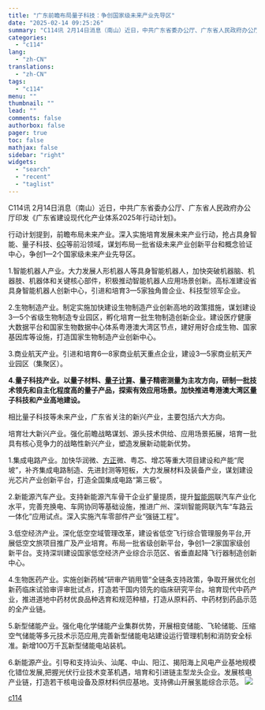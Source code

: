```yaml
---
title: "广东前瞻布局量子科技：争创国家级未来产业先导区"
date: "2025-02-14 09:25:26"
summary: "C114讯 2月14日消息（南山）近日，中共广东省委办公厅、广东省人民政府办公厅印发《广东省建设..."
categories:
  - "c114"
lang:
  - "zh-CN"
translations:
  - "zh-CN"
tags:
  - "c114"
menu: ""
thumbnail: ""
lead: ""
comments: false
authorbox: false
pager: true
toc: false
mathjax: false
sidebar: "right"
widgets:
  - "search"
  - "recent"
  - "taglist"
---
```


C114讯 2月14日消息（南山）近日，中共广东省委办公厅、广东省人民政府办公厅印发《广东省建设现代化产业体系2025年行动计划》。

行动计划提到，前瞻布局未来产业。深入实施培育发展未来产业行动，抢占具身智能、量子科技、[6G](https://www.c114.com.cn/keyword/default.asp?key=6G)等前沿领域，谋划布局一批省级未来产业创新平台和概念验证中心，争创1—2个国家级未来产业先导区。

1.智能机器人产业。大力发展人形机器人等具身智能机器人，加快突破机器脑、机器肢、机器体和关键核心部件，积极推动智能机器人应用场景创新。高标准建设省具身智能机器人创新中心，引进和培育3—5家独角兽企业、科技型领军企业。

2.生物制造产业。制定实施加快建设生物制造产业创新高地的政策措施，谋划建设3—5个省级生物制造专业园区，孵化培育一批生物制造创新企业。建设医疗健康大数据平台和国家生物数据中心体系粤港澳大湾区节点，建好用好合成生物、国家基因库等设施，打造国家生物制造产业创新中心。

3.商业航天产业。引进和培育6—8家商业航天重点企业，建设3—5家商业航天产业园区（集聚区）。

**4.量子科技产业。以量子材料、[量子计算](https://www.c114.com.cn/keyword/default.asp?key=%C1%BF%D7%D3%BC%C6%CB%E3)、量子精密测量为主攻方向，研制一批技术领先和自主化程度高的量子产品，探索有效应用场景。加快推进粤港澳大湾区量子科技和产业高地建设。**

相比量子科技等未来产业，广东省关注的新兴产业，主要包括六大方向。

培育壮大新兴产业。强化前瞻战略谋划、源头技术供给、应用场景拓展，培育一批具有核心竞争力的战略性新兴产业，塑造发展新动能新优势。

1.集成电路产业。加快华润微、[方正](https://www.c114.com.cn/keyword/default.asp?key=%B7%BD%D5%FD)微、粤芯、增芯等重大项目建设和产能“爬坡”，补齐集成电路制造、先进封测等短板，大力发展材料及装备产业，谋划建设光芯片产业创新平台，打造全国集成电路“第三极”。

2.新能源汽车产业。支持新能源汽车骨干企业扩量提质，提升[智能网](https://www.c114.com.cn/keyword/default.asp?key=%D6%C7%C4%DC%CD%F8)联汽车产业化水平，完善充换电、车网协同等基础设施，推进广州、深圳智能网联汽车“车路云一体化”应用试点。深入实施汽车零部件产业“强链工程”。

3.低空经济产业。深化低空空域管理改革，建设省低空飞行综合管理服务平台,开展低空文旅项目推广及产业培育。布局一批省级创新平台，争创1—2家国家级创新平台。支持深圳建设国家低空经济产业综合示范区、省垂直起降飞行器制造创新中心。

4.生物医药产业。实施创新药械“研审产销用管”全链条支持政策，争取开展优化创新药临床试验审评审批试点，打造若干国内领先的临床研究平台。培育现代中药产业，推进道地中药材优良品种选育和规范种植，打造从原料药、中药材到药品示范的全产业链。

5.新型储能产业。强化电化学储能产业集群优势，开展相变储能、飞轮储能、压缩空气储能等多元技术示范应用,完善新型储能电站建设运行管理机制和消防安全标准。新增100万千瓦新型储能电站装机。

6.新能源产业。引导和支持汕头、汕尾、中山、阳江、揭阳海上风电产业基地规模化错位发展,把握光伏行业技术变革机遇，培育和引进链主型龙头企业。发展核电产业链，打造若干核电设备及原材料供应基地。支持佛山开展氢能综合示范。 [![](http://www.c114.com.cn/news/images/t21.gif)](http://www.c114.com.cn)

[c114](https://www.c114.com.cn/4app/3542/a1283251.html)
